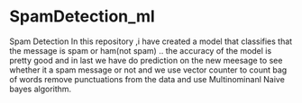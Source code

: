 # SpamDetection_ml
Spam Detection
In this repository ,i have created a model that classifies that the message is spam or ham(not spam) ..
the accuracy of the model is pretty good and in last we have do prediction on the new meesage to 
see whether it a spam message or not and we use vector counter to count bag of words remove punctuations 
from the data and use Multinominanl Naive bayes algorithm.
